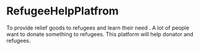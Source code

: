 # RefugeeHelpPlatfrom
To provide relief goods to refugees and learn their need . A lot of people want to donate something to refugees. This platform will help donator and refugees.
